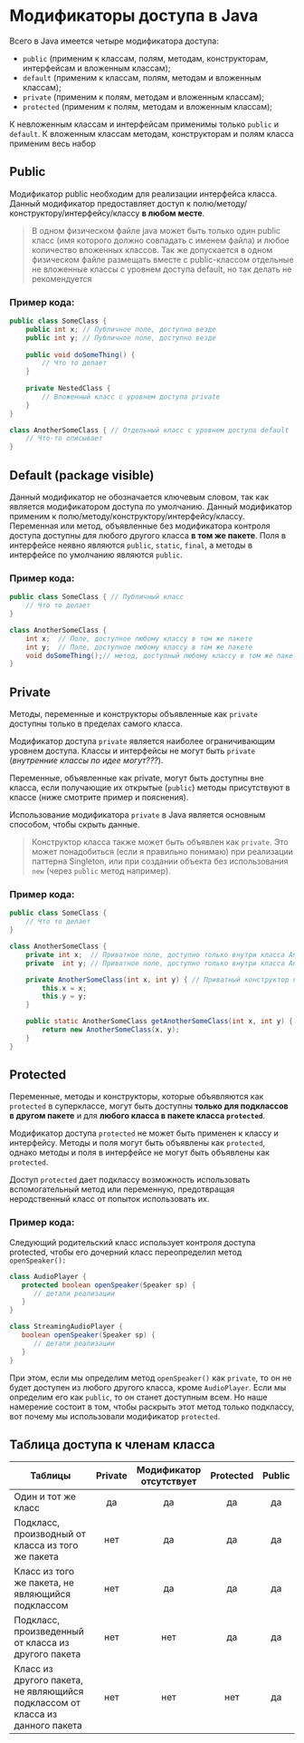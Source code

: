 # Модификаторы доступа в Java 
Всего в Java имеется четыре модификатора доступа: 

  * `public` (применим к классам, полям, методам, конструкторам, интерфейсам и вложенным классам);
  * `default` (применим к классам, полям, методам и вложенным классам);
  * `private` (применим к полям, методам и вложенным классам);
  * `protected` (применим к полям, методам и вложенным классам);

К невложенным классам и интерфейсам применимы только `public` и `default`. К вложенным классам
методам, конструкторам и полям класса применим весь набор

## Public 

Модификатор public необходим для реализации интерфейса класса. Данный модификатор
предоставляет доступ к полю/методу/конструктору/интерфейсу/классу __в любом месте__. 

> В одном физическом файле java может быть только один public класс (имя которого должно
> совпадать с именем файла) и любое количество вложенных классов. Так же допускается в одном физическом файле размещать 
> вместе с public-классом отдельные не вложенные классы с уровнем доступа default, но так делать 
> не рекомендуется

### Пример кода:

```java
public class SomeClass {
    public int x; // Публичное поле, доступно везде
    public int y; // Публичное поле, доступно везде
    
    public void doSomeThing() {
        // Что то делает
    }
    
    private NestedClass {
        // Вложенный класс с уровнем доступа private
    }   
}

class AnotherSomeClass { // Отдельный класс с уровнем доступа default
    // Что-то описывает
}
```

## Default (package visible) 

Данный модификатор не обозначается ключевым словом, так как является модификатором
доступа по умолчанию. Данный модификатор применим к полю/методу/конструктору/интерфейсу/классу.
Переменная или метод, объявленные без модификатора контроля доступа доступны для любого
другого класса __в том же пакете__. Поля в интерфейсе неявно являются `public`, `static`, `final`,
а методы в интерфейсе по умолчанию являются `public`.

### Пример кода:

```java
public class SomeClass { // Публичный класс
    // Что то делает
}

class AnotherSomeClass {
    int x;  // Поле, доступное любому классу в том же пакете
    int y;  // Поле, доступное любому классу в том же пакете
    void doSomeThing();// метод, доступный любому классу в том же пакете
}
```

## Private 

Методы, переменные и конструкторы объявленные как `private` доступны только в пределах
самого класса.

Модификатор доступа `private` является наиболее ограничивающим уровнем доступа. Классы
и интерфейсы не могут быть `private` (*внутренние классы по идее могут???*).

Переменные, объявленные как private, могут быть доступны вне класса, если получающие 
их открытые (`public`) методы присутствуют в классе (ниже смотрите пример и пояснения).

Использование модификатора `private` в Java является основным способом, чтобы скрыть данные.
> Конструктор класса также может быть объявлен как `private`. Это может понадобиться
> (если я правильно понимаю) при реализации паттерна Singleton, или при создании объекта
> без использования `new` (через `public` метод например).

### Пример кода:
```java
public class SomeClass {
    // Что то делает
}

class AnotherSomeClass {
    private int x;  // Приватное поле, доступно только внутри класса AnotherSomeClass
    private  int y; // Приватное поле, доступно только внутри класса AnotherSomeClass

    private AnotherSomeClass(int x, int y) { // Приватный конструктор класса
        this.x = x;
        this.y = y;
    }

    public static AnotherSomeClass getAnotherSomeClass(int x, int y) { // Публичный метод класса, который возвращает объект класса
        return new AnotherSomeClass(x, y);
    }
}
```

## Protected 

Переменные, методы и конструкторы, которые объявляются как `protected` в суперклассе, могут
быть доступны __только для подклассов в другом пакете__ и для __любого класса в пакете класса `protected`__.

Модификатор доступа `protected` не может быть применен к классу и интерфейсу. Методы и поля
могут быть объявлены как `protected`, однако методы и поля в интерфейсе не могут быть
объявлены как `protected`.

Доступ `protected` дает подклассу возможность использовать вспомогательный метод или 
переменную, предотвращая неродственный класс от попыток использовать их.

### Пример кода:
Следующий родительский класс использует контроля доступа protected, чтобы его дочерний 
класс переопределил метод `openSpeaker():`
```java
class AudioPlayer {
   protected boolean openSpeaker(Speaker sp) {
      // детали реализации
   }
}

class StreamingAudioPlayer {
   boolean openSpeaker(Speaker sp) {
      // детали реализации
   }
}
```

При этом, если мы определим метод `openSpeaker()` как `private`, то он не будет доступен 
из любого другого класса, кроме `AudioPlayer`. Если мы определим его как `public`, то он 
станет доступным всем. Но наше намерение состоит в том, чтобы раскрыть этот метод только 
подклассу, вот почему мы использовали модификатор `protected`.

## Таблица доступа к членам класса 

| Таблицы                                                                       | Private | Модификатор отсутствует | Protected | Public |
|-------------------------------------------------------------------------------|:-------:|:-----------------------:|:---------:|:------:|
| Один и тот же класс                                                           |   да    |           да            |    да     |   да   |
| Подкласс, производный от класса из того же пакета                             |   нет   |           да            |    да     |   да   |
| Класс из того же пакета, не являющийся подклассом                             |   нет   |           да            |    да     |   да   |
| Подкласс, произведенный от класса из другого пакета                           |   нет   |           нет           |    да     |   да   |
| Класс из другого пакета, не являющийся подклассом от класса из данного пакета |   нет   |           нет           |    нет    |   да   |

